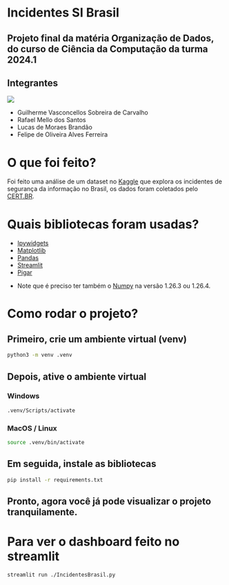 # Incidentes SI Brasil
## Projeto final da matéria Organização de Dados, do curso de Ciência da Computação da turma 2024.1

## Integrantes
<a href="https://github.com/sobreira0/Incidentes-SI-Brasil/graphs/contributors">
  <img src="https://contrib.rocks/image?repo=sobreira0/Incidentes-SI-Brasil" />
</a>

- Guilherme Vasconcellos Sobreira de Carvalho
- Rafael Mello dos Santos
- Lucas de Moraes Brandão
- Felipe de Oliveira Alves Ferreira

# O que foi feito?
Foi feito uma análise de um dataset no [Kaggle](https://www.kaggle.com/datasets/rodrigoriboldi/incidentes-de-segurana-da-informao-no-brasil) que explora os incidentes de segurança da informação no Brasil, os dados foram coletados pelo [CERT.BR](https://stats.cert.br/incidentes/).

# Quais bibliotecas foram usadas?
- [Ipywidgets](https://github.com/jupyter-widgets/ipywidgets)
- [Matplotlib](https://github.com/matplotlib/matplotlib)
- [Pandas](https://github.com/pandas-dev/pandas)
- [Streamlit](https://github.com/streamlit/streamlit)
- [Pigar](https://github.com/damnever/pigar) 
* Note que é preciso ter também o [Numpy](https://github.com/numpy/numpy) na versão 1.26.3 ou 1.26.4.

# Como rodar o projeto?
## Primeiro, crie um ambiente virtual (venv)
```bash
python3 -m venv .venv
```

## Depois, ative o ambiente virtual

### Windows
```bash
.venv/Scripts/activate
```
### MacOS / Linux
```bash
source .venv/bin/activate
```

## Em seguida, instale as bibliotecas
```bash
pip install -r requirements.txt
```
## Pronto, agora você já pode visualizar o projeto tranquilamente. 

# Para ver o dashboard feito no streamlit
```bash
streamlit run ./IncidentesBrasil.py
```

